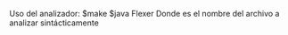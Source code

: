Uso del analizador:
$make
$java Flexer <archivo>
Donde <archivo> es el nombre del archivo a analizar sintácticamente